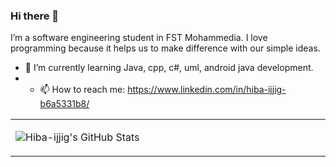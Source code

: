 ### Hi there 👋
<!--
**Hiba-ijjig/Hiba-ijjig** is a ✨ _special_ ✨ repository because its `README.md` (this file) appears on your GitHub profile.

Here are some ideas to get you started:

- 🔭 I’m currently working on ...
- 🌱 I’m currently learning ...
- 👯 I’m looking to collaborate on ...
- 🤔 I’m looking for help with ...
- 💬 Ask me about ...
- 📫 How to reach me: ...
- 😄 Pronouns: ...
- ⚡ Fun fact: ...
-->
I’m a software engineering student in FST Mohammedia. 
I love programming because it helps us to make difference with our simple ideas.

- 🌱 I’m currently learning Java, cpp, c#, uml, android java development.
- - 📫 How to reach me: https://www.linkedin.com/in/hiba-ijjig-b6a5331b8/
<table width="800px">
<tr>

<td valign="top" width="40%">
  
![Hiba-ijjig's GitHub Stats](https://github-readme-stats.vercel.app/api?username=Hiba-ijjig&show_icons=true&hide_border=true&icon_color=586069&title_color=a0a9af)

</td>
